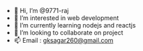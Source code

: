 - 👋 Hi, I’m @9771-raj
- 👀 I’m interested in web development
- 🌱 I’m currently learning nodejs and reactjs
- 💞️ I’m looking to collaborate on project
- 📫 Email : gksagar260@gmail.com

<!---
9771-raj/9771-raj is a ✨ special ✨ repository because its `README.md` (this file) appears on your GitHub profile.
You can click the Preview link to take a look at your changes.
--->
